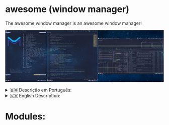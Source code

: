 # awesome (window manager)

The awesome window manager is an awesome window manager!

![awesome rc.lua](https://github.com/jKy0n/Viamar-dotfiles/blob/master/Pictures/Viamar-PC-media/awesome-2025-07-15.png)
<details>
    <summary>🇧🇷 Descrição em Português:</summary>
Basicamente este é o meu setup no Viamar-PC, muito semelhante ao que uso em todos os meus PCs.

O rc.lua (arquivo de configuração) foi modularizado, ou seja, quebrado em vários pedaços menores e linkados pelo rc.lua como arquivo principal. Facilitando a organização e manutenção do código como um todo.

Uso apenas um repositório de widgets, o [streetturtle/awesome-wm-widgets](https://github.com/streetturtle/awesome-wm-widgets) para widgets mais complexos.
widgets simples foram feitos por mim mesmo para usar o mínimo de recursos da máquina e formar uma boa e leve StatusBar.

E quanto ao tema, foi baseado nas cores do [Catppuccin Macchiato Blue](https://github.com/catppuccin/catppuccin)
</details>
<details>
    <summary>🇬🇧 English Description:</summary>
This is basically my setup on Viamar-PC, very similar to what I use across all my machines.

The rc.lua (configuration file) has been modularized—split into several smaller parts and linked through the main rc.lua file. This makes the code easier to organize and maintain as a whole.

I use only one widget repository: [streetturtle/awesome-wm-widgets](https://github.com/streetturtle/awesome-wm-widgets), for more complex widgets.
Simple widgets were custom-made by me to use minimal system resources while building a clean and lightweight StatusBar.

As for the theme, it’s based on the colors of [Catppuccin Macchiato Blue](https://github.com/catppuccin/catppuccin).
</details>

# Modules:
